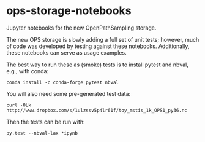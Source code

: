 # ops-storage-notebooks

Jupyter notebooks for the new OpenPathSampling storage.

The new OPS storage is slowly adding a full set of unit tests; however, much of
code was developed by testing against these notebooks. Additionally, these
notebooks can serve as usage examples.

The best way to run these as (smoke) tests is to install pytest and nbval,
e.g., with conda:

```
conda install -c conda-forge pytest nbval
```

You will also need some pre-generated test data:

```
curl -OLk http://www.dropbox.com/s/1ulzssv5p4lr61f/toy_mstis_1k_OPS1_py36.nc
```

Then the tests can be run with:

```
py.test --nbval-lax *ipynb
```
